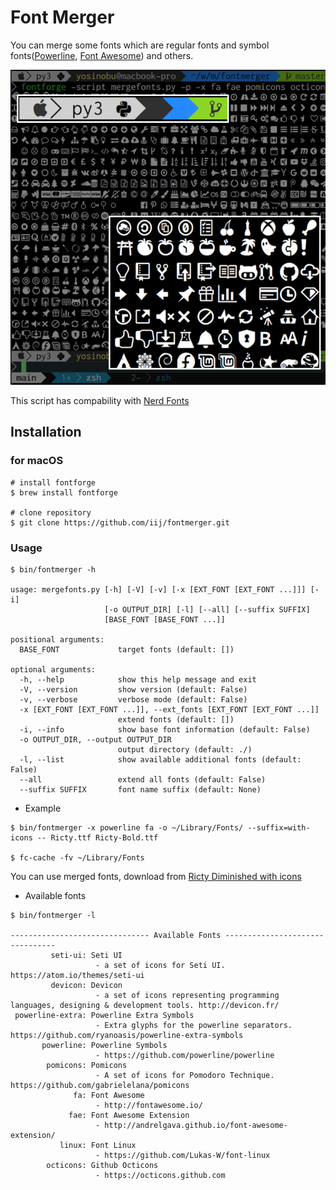 # Font Merger
You can merge some fonts which are regular fonts and symbol fonts([Powerline](https://powerline.readthedocs.io/en/latest/), [Font Awesome](http://fontawesome.io/)) and others.

![ターミナル](terminal.png "サンプル")

This script has compability with [Nerd Fonts](https://github.com/ryanoasis/nerd-fonts)

## Installation

### for macOS
```
# install fontforge
$ brew install fontforge

# clone repository
$ git clone https://github.com/iij/fontmerger.git
```

### Usage
```
$ bin/fontmerger -h

usage: mergefonts.py [-h] [-V] [-v] [-x [EXT_FONT [EXT_FONT ...]]] [-i]
                     [-o OUTPUT_DIR] [-l] [--all] [--suffix SUFFIX]
                     [BASE_FONT [BASE_FONT ...]]

positional arguments:
  BASE_FONT             target fonts (default: [])

optional arguments:
  -h, --help            show this help message and exit
  -V, --version         show version (default: False)
  -v, --verbose         verbose mode (default: False)
  -x [EXT_FONT [EXT_FONT ...]], --ext_fonts [EXT_FONT [EXT_FONT ...]]
                        extend fonts (default: [])
  -i, --info            show base font information (default: False)
  -o OUTPUT_DIR, --output OUTPUT_DIR
                        output directory (default: ./)
  -l, --list            show available additional fonts (default: False)
  --all                 extend all fonts (default: False)
  --suffix SUFFIX       font name suffix (default: None)
```

- Example
```
$ bin/fontmerger -x powerline fa -o ~/Library/Fonts/ --suffix=with-icons -- Ricty.ttf Ricty-Bold.ttf

$ fc-cache -fv ~/Library/Fonts
```
You can use merged fonts, download from [Ricty Diminished with icons](./sample)

- Available fonts
```
$ bin/fontmerger -l

------------------------------- Available Fonts --------------------------------
         seti-ui: Seti UI
                   - a set of icons for Seti UI. https://atom.io/themes/seti-ui
         devicon: Devicon
                   - a set of icons representing programming languages, designing & development tools. http://devicon.fr/
 powerline-extra: Powerline Extra Symbols
                   - Extra glyphs for the powerline separators. https://github.com/ryanoasis/powerline-extra-symbols
       powerline: Powerline Symbols
                   - https://github.com/powerline/powerline
        pomicons: Pomicons
                   - A set of icons for Pomodoro Technique. https://github.com/gabrielelana/pomicons
              fa: Font Awesome
                   - http://fontawesome.io/
             fae: Font Awesome Extension
                   - http://andrelgava.github.io/font-awesome-extension/
           linux: Font Linux
                   - https://github.com/Lukas-W/font-linux
        octicons: Github Octicons
                   - https://octicons.github.com
```
